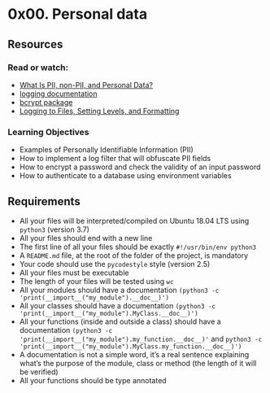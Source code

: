 # 0x00. Personal data

## Resources
### Read or watch:

+ [What Is PII, non-PII, and Personal Data?](https://piwik.pro/blog/what-is-pii-personal-data/)
+ [logging documentation](https://docs.python.org/3/library/logging.html)
+ [bcrypt package](https://github.com/pyca/bcrypt/)
+ [Logging to Files, Setting Levels, and Formatting](https://youtu.be/-ARI4Cz-awo)

### Learning Objectives
+ Examples of Personally Identifiable Information (PII)
+ How to implement a log filter that will obfuscate PII fields
+ How to encrypt a password and check the validity of an input password
+ How to authenticate to a database using environment variables


## Requirements
+ All your files will be interpreted/compiled on Ubuntu 18.04 LTS using `python3` (version 3.7)
+ All your files should end with a new line
+ The first line of all your files should be exactly `#!/usr/bin/env python3`
+ A `README.md` file, at the root of the folder of the project, is mandatory
+ Your code should use the `pycodestyle` style (version 2.5)
+ All your files must be executable
+ The length of your files will be tested using `wc`
+ All your modules should have a documentation `(python3 -c 'print(__import__("my_module").__doc__)')`
+ All your classes should have a documentation `(python3 -c 'print(__import__("my_module").MyClass.__doc__)')`
+ All your functions (inside and outside a class) should have a documentation `(python3 -c 'print(__import__("my_module").my_function.__doc__)'` and `python3 -c 'print(__import__("my_module").MyClass.my_function.__doc__)')`
+ A documentation is not a simple word, it’s a real sentence explaining what’s the purpose of the module, class or method (the length of it will be verified)
+ All your functions should be type annotated
